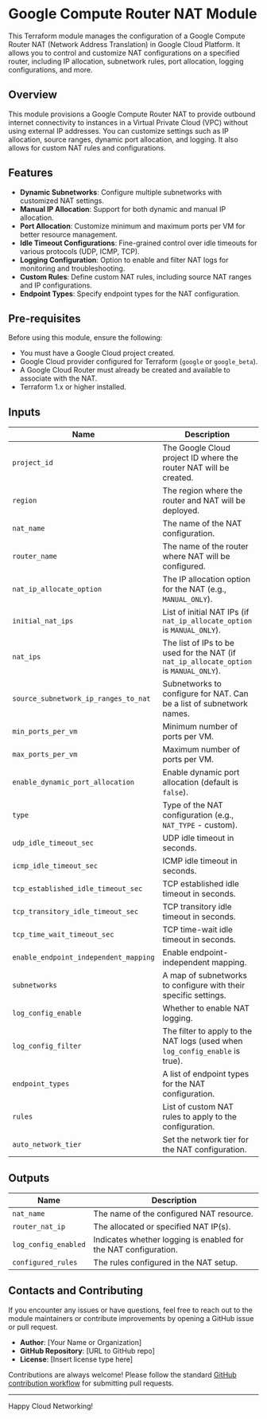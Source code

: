 # Google Compute Router NAT Module

This Terraform module manages the configuration of a Google Compute Router NAT (Network Address Translation) in Google Cloud Platform. It allows you to control and customize NAT configurations on a specified router, including IP allocation, subnetwork rules, port allocation, logging configurations, and more.

## Overview

This module provisions a Google Compute Router NAT to provide outbound internet connectivity to instances in a Virtual Private Cloud (VPC) without using external IP addresses. You can customize settings such as IP allocation, source ranges, dynamic port allocation, and logging. It also allows for custom NAT rules and configurations.

## Features

- **Dynamic Subnetworks**: Configure multiple subnetworks with customized NAT settings.
- **Manual IP Allocation**: Support for both dynamic and manual IP allocation.
- **Port Allocation**: Customize minimum and maximum ports per VM for better resource management.
- **Idle Timeout Configurations**: Fine-grained control over idle timeouts for various protocols (UDP, ICMP, TCP).
- **Logging Configuration**: Option to enable and filter NAT logs for monitoring and troubleshooting.
- **Custom Rules**: Define custom NAT rules, including source NAT ranges and IP configurations.
- **Endpoint Types**: Specify endpoint types for the NAT configuration.
  
## Pre-requisites

Before using this module, ensure the following:

- You must have a Google Cloud project created.
- Google Cloud provider configured for Terraform (`google` or `google_beta`).
- A Google Cloud Router must already be created and available to associate with the NAT.
- Terraform 1.x or higher installed.

## Inputs

| Name                                    | Description                                                                            | Type           | Default    | Required |
|-----------------------------------------|----------------------------------------------------------------------------------------|----------------|------------|----------|
| `project_id`                            | The Google Cloud project ID where the router NAT will be created.                      | `string`       | n/a        | yes      |
| `region`                                | The region where the router and NAT will be deployed.                                  | `string`       | n/a        | yes      |
| `nat_name`                              | The name of the NAT configuration.                                                     | `string`       | n/a        | yes      |
| `router_name`                           | The name of the router where NAT will be configured.                                   | `string`       | n/a        | yes      |
| `nat_ip_allocate_option`                | The IP allocation option for the NAT (e.g., `MANUAL_ONLY`).                            | `string`       | n/a        | yes      |
| `initial_nat_ips`                       | List of initial NAT IPs (if `nat_ip_allocate_option` is `MANUAL_ONLY`).                | `list(string)` | []         | no       |
| `nat_ips`                               | The list of IPs to be used for the NAT (if `nat_ip_allocate_option` is `MANUAL_ONLY`). | `list(string)` | []         | no       |
| `source_subnetwork_ip_ranges_to_nat`    | Subnetworks to configure for NAT. Can be a list of subnetwork names.                   | `list(string)` | []         | no       |
| `min_ports_per_vm`                      | Minimum number of ports per VM.                                                        | `number`       | 2048       | no       |
| `max_ports_per_vm`                      | Maximum number of ports per VM.                                                        | `number`       | 65535      | no       |
| `enable_dynamic_port_allocation`        | Enable dynamic port allocation (default is `false`).                                   | `bool`         | false      | no       |
| `type`                                  | Type of the NAT configuration (e.g., `NAT_TYPE` - custom).                             | `string`       | n/a        | yes      |
| `udp_idle_timeout_sec`                  | UDP idle timeout in seconds.                                                           | `number`       | 600        | no       |
| `icmp_idle_timeout_sec`                 | ICMP idle timeout in seconds.                                                          | `number`       | 600        | no       |
| `tcp_established_idle_timeout_sec`      | TCP established idle timeout in seconds.                                               | `number`       | 600        | no       |
| `tcp_transitory_idle_timeout_sec`       | TCP transitory idle timeout in seconds.                                                | `number`       | 600        | no       |
| `tcp_time_wait_timeout_sec`             | TCP time-wait idle timeout in seconds.                                                 | `number`       | 600        | no       |
| `enable_endpoint_independent_mapping`   | Enable endpoint-independent mapping.                                                   | `bool`         | false      | no       |
| `subnetworks`                           | A map of subnetworks to configure with their specific settings.                        | `map(object)`  | {}         | no       |
| `log_config_enable`                     | Whether to enable NAT logging.                                                         | `bool`         | false      | no       |
| `log_config_filter`                     | The filter to apply to the NAT logs (used when `log_config_enable` is true).           | `string`       | "NONE"     | no       |
| `endpoint_types`                        | A list of endpoint types for the NAT configuration.                                    | `list(string)` | []         | no       |
| `rules`                                 | List of custom NAT rules to apply to the configuration.                                | `list(object)` | []         | no       |
| `auto_network_tier`                     | Set the network tier for the NAT configuration.                                        | `string`       | "PREMIUM"  | no       |

## Outputs

| Name                                    | Description                                                      |
|-----------------------------------------|------------------------------------------------------------------|
| `nat_name`                              | The name of the configured NAT resource.                         |
| `router_nat_ip`                         | The allocated or specified NAT IP(s).                            |
| `log_config_enabled`                    | Indicates whether logging is enabled for the NAT configuration.  |
| `configured_rules`                      | The rules configured in the NAT setup.                           |

## Contacts and Contributing

If you encounter any issues or have questions, feel free to reach out to the module maintainers or contribute improvements by opening a GitHub issue or pull request.

- **Author**: [Your Name or Organization]
- **GitHub Repository**: [URL to GitHub repo]
- **License**: [Insert license type here]

Contributions are always welcome! Please follow the standard [GitHub contribution workflow](https://github.com/firstcontribution/first-contributions) for submitting pull requests.

---

Happy Cloud Networking!
